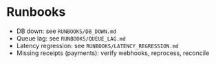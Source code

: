 # Runbooks

- DB down: see `RUNBOOKS/DB_DOWN.md`
- Queue lag: see `RUNBOOKS/QUEUE_LAG.md`
- Latency regression: see `RUNBOOKS/LATENCY_REGRESSION.md`
- Missing receipts (payments): verify webhooks, reprocess, reconcile
